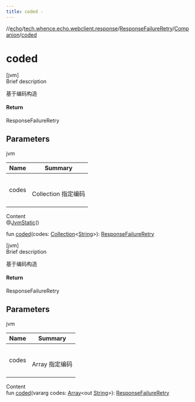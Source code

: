 ```yaml
---
title: coded -
---
```

//[echo](../../../index.md)/[tech.whence.echo.webclient.response](../../index.md)/[ResponseFailureRetry](../index.md)/[Companion](index.md)/[coded](coded.md)



# coded  
[jvm]  
Brief description  


基于编码构造



#### Return  


ResponseFailureRetry



## Parameters  
  
jvm  
  
|  Name|  Summary| 
|---|---|
| codes| <br><br>Collection<String> 指定编码<br><br>
  
  
Content  
@[JvmStatic](https://kotlinlang.org/api/latest/jvm/stdlib/kotlin.jvm/-jvm-static/index.html)()  
  
fun [coded](coded.md)(codes: [Collection](https://kotlinlang.org/api/latest/jvm/stdlib/kotlin.collections/-collection/index.html)<[String](https://kotlinlang.org/api/latest/jvm/stdlib/kotlin/-string/index.html)>): [ResponseFailureRetry](../index.md)  


[jvm]  
Brief description  


基于编码构造



#### Return  


ResponseFailureRetry



## Parameters  
  
jvm  
  
|  Name|  Summary| 
|---|---|
| codes| <br><br>Array<out String> 指定编码<br><br>
  
  
Content  
fun [coded](coded.md)(vararg codes: [Array](https://kotlinlang.org/api/latest/jvm/stdlib/kotlin/-array/index.html)<out [String](https://kotlinlang.org/api/latest/jvm/stdlib/kotlin/-string/index.html)>): [ResponseFailureRetry](../index.md)  



